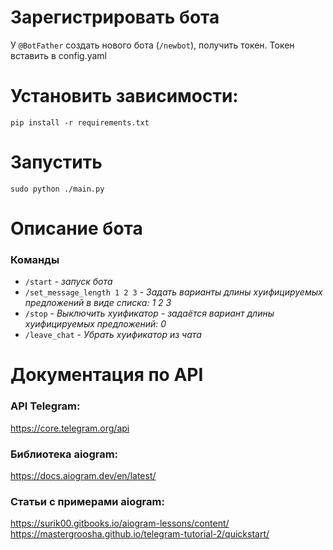 # Зарегистрировать бота

У `@BotFather` создать нового бота (`/newbot`), получить токен.
Токен вставить в config.yaml

# Установить зависимости:
```pip install -r requirements.txt```

# Запустить
```sudo python ./main.py```

# Описание бота

### Команды
+ `/start` - _запуск бота_
+ `/set_message_length 1 2 3` - _Задать варианты длины хуифицируемых предложений в виде списка: 1 2 3_
+ `/stop` - _Выключить хуификатор - задаётся вариант длины хуифицируемых предложений: 0_
+ `/leave_chat` - _Убрать хуификатор из чата_

# Документация по API

### API Telegram:
https://core.telegram.org/api

### Библиотека aiogram:
https://docs.aiogram.dev/en/latest/

### Статьи с примерами aiogram:
https://surik00.gitbooks.io/aiogram-lessons/content/  
https://mastergroosha.github.io/telegram-tutorial-2/quickstart/  
